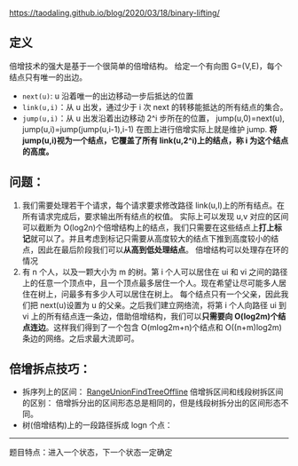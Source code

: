 https://taodaling.github.io/blog/2020/03/18/binary-lifting/

## 定义

倍增技术的强大是基于一个很简单的倍增结构。
给定一个有向图 G=(V,E)，每个结点只有唯一的出边。

- `next(u)`: u 沿着唯一的出边移动一步后抵达的位置
- `link(u,i)`：从 u 出发，通过少于 i 次 next 的转移能抵达的所有结点的集合。
- `jump(u,i)`：从 u 出发沿着出边移动 2^i 步所在的位置，
  jump(u,0)=next(u), jump(u,i)=jump(jump(u,i-1),i-1)
  在图上进行倍增实际上就是维护 jump.
  **将 jump(u,i)视为一个结点，它覆盖了所有 link(u,2^i)上的结点，称 i 为这个结点的高度。**

## 问题：

1. 我们需要处理若干个请求，每个请求要求修改路径 link(u,l)上的所有结点。在所有请求完成后，要求输出所有结点的权值。
   实际上可以发现 u,v 对应的区间可以截断为 O(log2n)个倍增结构上的结点，我们只需要在这些结点上**打上标记**就可以了。并且考虑到标记只需要从高度较大的结点下推到高度较小的结点，因此在最后阶段我们可以**从高到低处理结点**。
   倍增结构可以处理存在环的情况
2. 有 n 个人，以及一颗大小为 m 的树。第 i 个人可以居住在 ui 和 vi 之间的路径上的任意一个顶点中，且一个顶点最多居住一个人。现在希望让尽可能多人居住在树上，问最多有多少人可以居住在树上。
   每个结点只有一个父亲，因此我们把 next(u)设置为 u 的父亲。之后我们建立网络流，将第 i 个人向路径 ui 到 vi 上的所有结点连一条边，借助倍增结构，我们可以**只需要向 O(log2m)个结点连边**。这样我们得到了一个包含 O(mlog2m+n)个结点和 O((n+m)log2m)条边的网络。之后求最大流即可。

## 倍增拆点技巧：

- 拆序列上的区间： [RangeUnionFindTreeOffline](../%E5%80%8D%E5%A2%9E%E4%BC%98%E5%8C%96%E5%BB%BA%E5%9B%BE/RangeUnionFindTreeOffline.go)
  倍增拆区间和线段树拆区间的区别：
  倍增拆分出的区间形态总是相同的，但是线段树拆分出的区间形态不同。
- 树(倍增结构)上的一段路径拆成 logn 个点：

---

题目特点：进入一个状态，下一个状态一定确定
